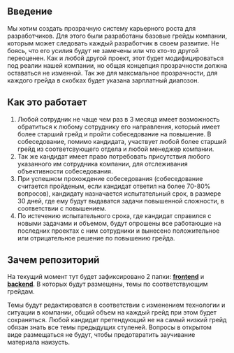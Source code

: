 ## Введение

Мы хотим создать прозрачную систему карьерного роста для разработчиков. Для этого были разработаны базовые грейды компании, которым может следовать каждый разработчик в своем развитие. Не боясь, что его усилия будут не замечены или что кто-то другой переоценен. Как и любой другой проект, этот будет модифицироваться под реалии нашей компании, но общая концепция прозрачности должна оставаться не изменной. Так же для максмальное прозрачности, для каждого грейда в скобках будет указана зарплатный диапозон.

## Как это работает
1. Любой сотрудник не чаще чем раз в 3 месяца имеет возможность обратиться к любому сотруднику его направления, который имеет более старший грейд и пройти собеседование на повышение. В собеседование, помимо кандидата, участвует любой более старший грейд из соответсвующего отдела и любой менеджер компании. 
2. Так же кандидат имеет право потребовать присутствия любого указанного им сотрудника компании, для отслеживания объективности собеседования. 
3. При успешном прохождение собеседования (собеседование считается пройденым, если кандидат ответил на более 70-80% вопросов), кандидату назначается испытательный срок, в размере 30 дней, где ему будут выдаватся задачи повышенной сложности, в соответствии с повышением. 
4. По истечению испытательного срока, где кандидат справился с новыми задачами и объемом, будут опрошены все работающие на последних проектах с ним сотрудники и вынесено положительное или отрицательное решение по повышению грейда.

## Зачем репозиторий
На текущий момент тут будет зафиксировано 2 папки: [**frontend**](./frontend/README.md) и [**backend**](./backend/README.md). В которых будут размещены, темы по соответствующим грейдам. 

Темы будут редактироватся в соответствии с изменением технологии и ситуации в компании, общий объем на каждый грейд при этом будет сохраняться. Любой кандидат претендующий не на самый низкий грейд обязан знать все темы предыдущих ступеней. Вопросы в открытом виде размещаться не будут, чтобы предотвратить заучивание материала наизусть.
